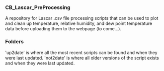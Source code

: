 ### CB_Lascar_PreProcessing
A repository for Lascar .csv file processing scripts that can be used to plot and clean up temperature, relative humidity, and dew point temperature data before uploading them to the webpage (to come...).

### Folders
'up2date' is where all the most recent scripts can be found and when they were last updated.
'not2date' is where all older versions of the script exists and when they were last updated.
